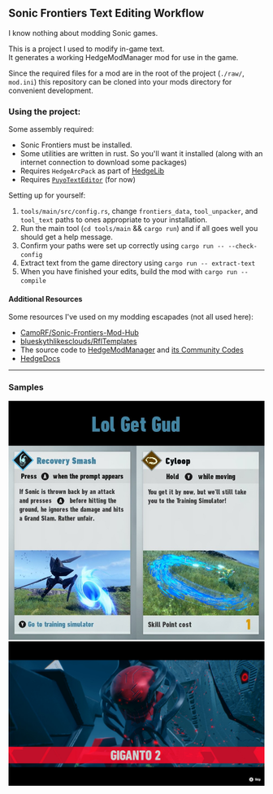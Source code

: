 ## Sonic Frontiers Text Editing Workflow
I know nothing about modding Sonic games.

This is a project I used to modify in-game text.  
It generates a working HedgeModManager mod for use in the game.

Since the required files for a mod are in the root of the project (`./raw/`, `mod.ini`)
this repository can be cloned into your mods directory for convenient development.

### Using the project:
Some assembly required:
- Sonic Frontiers must be installed.
- Some utilities are written in rust. So you'll want it installed (along with an internet connection to download some packages)
- Requires `HedgeArcPack` as part of [HedgeLib](https://github.com/Radfordhound/HedgeLib)
- Requires [`PuyoTextEditor`](https://github.com/nickworonekin/puyo-text-editor) (for now)

Setting up for yourself:
1. `tools/main/src/config.rs`, change `frontiers_data`, `tool_unpacker`, and `tool_text` paths to ones appropriate to your installation.
2. Run the main tool (`cd tools/main` && `cargo run`) and if all goes well you should get a help message.
3. Confirm your paths were set up correctly using `cargo run -- --check-config`
4. Extract text from the game directory using `cargo run -- extract-text`
5. When you have finished your edits, build the mod with `cargo run -- compile`

#### Additional Resources
Some resources I've used on my modding escapades (not all used here):
- [CamoRF/Sonic-Frontiers-Mod-Hub](https://github.com/CamoRF/Sonic-Frontiers-Mod-Hub)
- [blueskythlikesclouds/RflTemplates](https://github.com/blueskythlikesclouds/RflTemplates)
- The source code to [HedgeModManager](https://github.com/thesupersonic16/HedgeModManager)
  and [its Community Codes](https://github.com/hedge-dev/HMMCodes)
- [HedgeDocs](https://hedgedocs.com/)

--------
### Samples
![Main](/mdres/Other.jpg)
![Supreme](/mdres/Supreme.jpg)